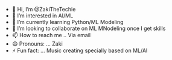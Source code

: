 - 👋 Hi, I’m @ZakiTheTechie
- 👀 I’m interested in AI/ML 
- 🌱 I’m currently learning Python/ML Modeling
- 💞️ I’m looking to collaborate on ML MNodeling once I get skills
- 📫 How to reach me  .. Via email
- 😄 Pronouns: ... Zaki
- ⚡ Fun fact: ... Music creating specially based on ML/AI 

<!---
ZakiTheTechie/ZakiTheTechie is a ✨ special ✨ repository because its `README.md` (this file) appears on your GitHub profile.
You can click the Preview link to take a look at your changes.
--->

